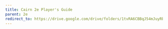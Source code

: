 ```yaml
---
title: Cairn 2e Player's Guide
parent: 2e
redirect_to: https://drive.google.com/drive/folders/1tvRA6CBBqJ54mJuyRbfWpAtt43I18CHe?usp=drive_link
---
```

